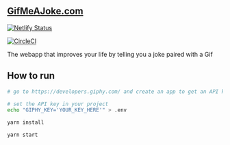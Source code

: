 ## [GifMeAJoke.com](https://gifmeajoke.com)

[![Netlify Status](https://api.netlify.com/api/v1/badges/1955426a-e209-4fb9-8890-76f67a166a32/deploy-status)](https://app.netlify.com/sites/gifmeajoke/deploys)

[![CircleCI](https://circleci.com/gh/luiscarlin/gifmeajoke.com.svg?style=svg)](https://circleci.com/gh/luiscarlin/gifmeajoke.com)

The webapp that improves your life by telling you a joke paired with a Gif

## How to run

```bash
# go to https://developers.giphy.com/ and create an app to get an API key

# set the API key in your project
echo "GIPHY_KEY='YOUR_KEY_HERE'" > .env

yarn install

yarn start
```

